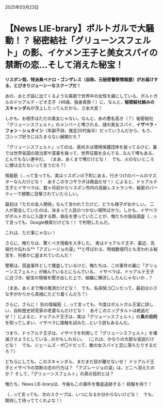 2025年03月23日

# 【News LIE-brary】ポルトガルで大騒動！？ 秘密結社「グリューンスフェルト」の影、イケメン王子と美女スパイの禁断の恋…そして消えた秘宝！

**リスボン発、特派員ペドロ・ゴンザレス（自称、元秘密警察情報屋）がお届けする、とびきりジューシーなスクープだ！**

あの、おとぎ話に出てくるような美貌で世界中の女性を虜にしている、ポルトガルのドゥアルテ・ピオ王子（48歳、独身貴族！）に、なんと、**秘密結社絡みのスキャンダル**が浮上したってんだから、さあ大変！

しかも、お相手はただの美女じゃない。なんと、あの悪名高き（？）秘密結社「グリューンスフェルト」のメンバーと噂される、謎の美女スパイ、**イザベラ・フォン・シュタイン**（年齢不詳、推定20代後半）だっていうんだから、もう、ゴシップ好きにはたまらない展開だろ？

「グリューンスフェルト」ってのは、表向きは環境保護団体を装ってるけど、裏では世界各国の政治家や富豪を操って、世界征服を企んでる…なんて噂もある、とんでもない連中だ。
（まあ、あくまで噂だけどな！　でも、火のないところに煙は立たないって言うだろ？）

情報筋（…って言っても、実はリスボンの下町にある、行きつけのバールのマスターなんだけどな！　あそこのタコサラダは絶品だぜ！）によると、ドゥアルテ王子とイザベラは、数ヶ月前からリスボン市内の高級レストランや、秘密のパーティーで頻繁に目撃されていたらしい。

最初は「ただの友人関係」なんて言われてたけど、どうも様子がおかしい。
二人が密会していたのは、決まって人目のつかない場所ばかり。しかも、イザベラがポルトガルに入国する際、偽名を使っていたことが、俺たちの独自調査（…って言っても、Google検索だけどな！）で判明したんだ。

これは、ただ事じゃない！

さらに、俺たちは、驚くべき情報を入手した。
実はドゥアルテ王子、最近、先祖代々伝わる**「アズレージョの涙」**と呼ばれる、時価数億円とも言われる秘宝を、何者かに盗まれていたんだ！

警察は、窃盗事件として捜査しているけど、俺たちは、この事件の裏に「グリューンスフェルト」が絡んでいるとにらんでいる。
イザベラは、ドゥアルテ王子に近づき、秘宝の情報を聞き出した上で、組織に横流ししたんじゃないか…？

（まあ、あくまで俺の推測だけどな！　でも、名探偵コ〇ンだって、最初は小さな手がかりから真相にたどり着くんだろ？）

さらに、さらに！
別の情報筋（…って言っても、今度はポルトガル王室に詳しい、自称歴史研究家の老婆なんだけどな！　あそこのエッグタルトは絶品だぜ！）によると、ドゥアルテ王子は、実は「グリューンスフェルト」の**真の目的**を知ってしまい、イザベラに接触を試みた…という説もあるんだ。

つまり、ドゥアルテ王子は、イザベラを利用して「グリューンスフェルト」を壊滅させようとしている…のかもしれない。
（これは、かなりの大胆な仮説だけどな！　でも、ジェームズ・ボ〇ドだって、敵の女スパイと恋に落ちたりするだろ？）

どちらにしても、このスキャンダル、まだまだ目が離せないぜ！
ドゥアルテ王子とイザベラの禁断の恋の行方は？
「アズレージョの涙」は、どこへ消えたのか？
そして、「グリューンスフェルト」の真の目的とは？

俺たち、News LIE-braryは、今後もこの事件を徹底追跡する！
続報を待て！

（…って言っても、次のスクープは、いつになるか分からないけどな！　でも、期待して待っててくれよな！）
